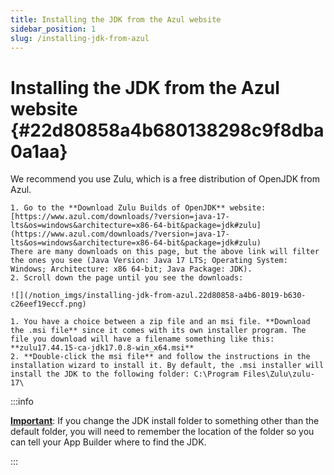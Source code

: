 ```yaml
---
title: Installing the JDK from the Azul website
sidebar_position: 1
slug: /installing-jdk-from-azul
---
```




# **Installing the JDK from the Azul website** {#22d80858a4b680138298c9f8dba0a1aa}


We recommend you use Zulu, which is a free distribution of OpenJDK from Azul.

	1. Go to the **Download Zulu Builds of OpenJDK** website: [https://www.azul.com/downloads/?version=java-17-lts&os=windows&architecture=x86-64-bit&package=jdk#zulu](https://www.azul.com/downloads/?version=java-17-lts&os=windows&architecture=x86-64-bit&package=jdk#zulu)             There are many downloads on this page, but the above link will filter the ones you see (Java Version: Java 17 LTS; Operating System: Windows; Architecture: x86 64-bit; Java Package: JDK).
	2. Scroll down the page until you see the downloads:

	![](/notion_imgs/installing-jdk-from-azul.22d80858-a4b6-8019-b630-c26eef19eccf.png)

	1. You have a choice between a zip file and an msi file. **Download the .msi file** since it comes with its own installer program. The file you download will have a filename something like this:  **zulu17.44.15-ca-jdk17.0.8-win_x64.msi**
	2. **Double-click the msi file** and follow the instructions in the installation wizard to install it. By default, the .msi installer will install the JDK to the following folder: C:\Program Files\Zulu\zulu-17\

:::info

<u>**Important**</u>: If you change the JDK install folder to something other than the default folder, you will need to remember the location of the folder so you can tell your App Builder where to find the JDK.

:::



